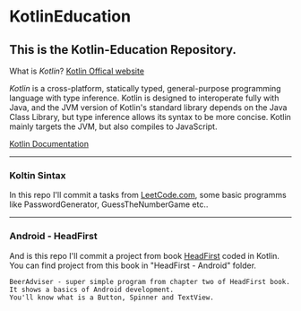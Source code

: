 # KotlinEducation
This is the Kotlin-Education Repository. 
---

What is *Kotlin*? [Kotlin Offical website](https://kotlinlang.org/)

*Kotlin* is a cross-platform, statically typed, general-purpose programming language with type inference. 
Kotlin is designed to interoperate fully with Java, and the JVM version of Kotlin's standard library depends on the Java Class Library,
but type inference allows its syntax to be more concise. Kotlin mainly targets the JVM, but also compiles to JavaScript.

[Kotlin Documentation](https://kotlinlang.org/docs/home.html)

---

### Koltin Sintax
In this repo I'll commit a tasks from [LeetCode.com](https://leetcode.com/), some 
basic programms like PasswordGenerator, GuessTheNumberGame etc..

---

### Android - HeadFirst
And is this repo I'll commit a project from book [HeadFirst](https://habr.com/ru/company/piter/blog/277023/) coded in Kotlin.
You can find project from this book in "HeadFirst - Android" folder.


~~~
BeerAdviser - super simple program from chapter two of HeadFirst book. It shows a basics of Android development.
You'll know what is a Button, Spinner and TextView.
